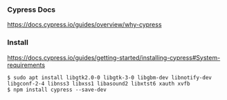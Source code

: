### Cypress Docs
https://docs.cypress.io/guides/overview/why-cypress

### Install
https://docs.cypress.io/guides/getting-started/installing-cypress#System-requirements

~~~
$ sudo apt install libgtk2.0-0 libgtk-3-0 libgbm-dev libnotify-dev libgconf-2-4 libnss3 libxss1 libasound2 libxtst6 xauth xvfb
$ npm install cypress --save-dev
~~~
